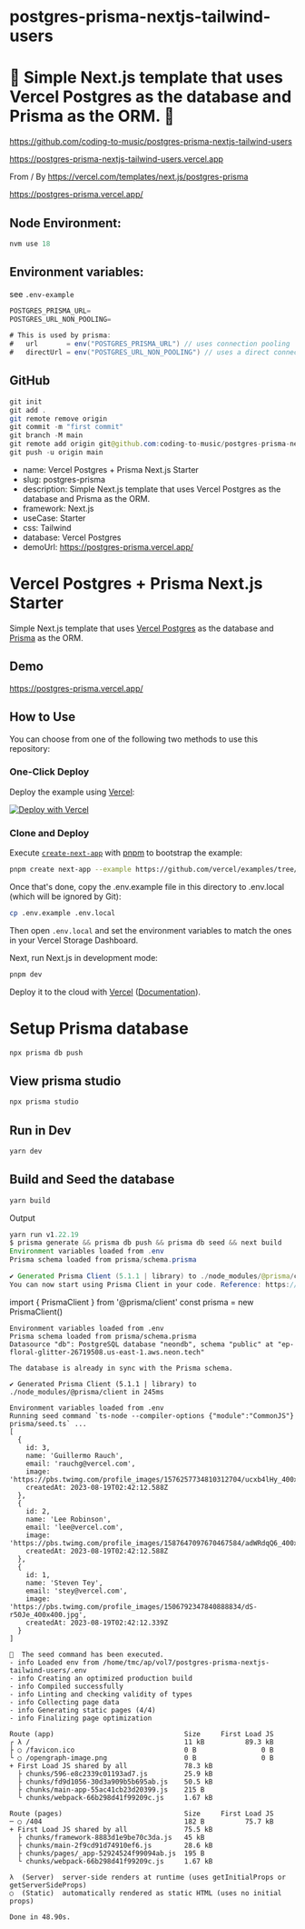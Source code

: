 # postgres-prisma-nextjs-tailwind-users

# 🚀 Simple Next.js template that uses Vercel Postgres as the database and Prisma as the ORM. 🚀

https://github.com/coding-to-music/postgres-prisma-nextjs-tailwind-users

https://postgres-prisma-nextjs-tailwind-users.vercel.app

From / By https://vercel.com/templates/next.js/postgres-prisma

https://postgres-prisma.vercel.app/

<!-- <div style="text-align:center;">
  <img src="/images/chakra.jpg" alt="Image" />
  <p><em>Chakra Component Library with Next.js</em></p>
</div> -->

## Node Environment:

```java
nvm use 18
```

## Environment variables:

see `.env-example`

```java
POSTGRES_PRISMA_URL=
POSTGRES_URL_NON_POOLING=

# This is used by prisma:
#   url       = env("POSTGRES_PRISMA_URL") // uses connection pooling
#   directUrl = env("POSTGRES_URL_NON_POOLING") // uses a direct connection
```

## GitHub

```java
git init
git add .
git remote remove origin
git commit -m "first commit"
git branch -M main
git remote add origin git@github.com:coding-to-music/postgres-prisma-nextjs-tailwind-users.git
git push -u origin main
```

- name: Vercel Postgres + Prisma Next.js Starter
- slug: postgres-prisma
- description: Simple Next.js template that uses Vercel Postgres as the database and Prisma as the ORM.
- framework: Next.js
- useCase: Starter
- css: Tailwind
- database: Vercel Postgres
- demoUrl: https://postgres-prisma.vercel.app/

# Vercel Postgres + Prisma Next.js Starter

Simple Next.js template that uses [Vercel Postgres](https://vercel.com/postgres) as the database and [Prisma](https://prisma.io/) as the ORM.

## Demo

https://postgres-prisma.vercel.app/

## How to Use

You can choose from one of the following two methods to use this repository:

### One-Click Deploy

Deploy the example using [Vercel](https://vercel.com?utm_source=github&utm_medium=readme&utm_campaign=vercel-examples):

[![Deploy with Vercel](https://vercel.com/button)](https://vercel.com/new/clone?repository-url=https%3A%2F%2Fgithub.com%2Fvercel%2Fexamples%2Ftree%2Fmain%2Fstorage%2Fpostgres-prisma&project-name=postgres-prisma&repository-name=postgres-prisma&demo-title=Vercel%20Postgres%20%2B%20Prisma%20Next.js%20Starter&demo-description=Simple%20Next.js%20template%20that%20uses%20Vercel%20Postgres%20as%20the%20database%20and%20Prisma%20as%20the%20ORM.&demo-url=https%3A%2F%2Fpostgres-prisma.vercel.app%2F&demo-image=https%3A%2F%2Fpostgres-prisma.vercel.app%2Fopengraph-image.png&stores=%5B%7B"type"%3A"postgres"%7D%5D)

### Clone and Deploy

Execute [`create-next-app`](https://github.com/vercel/next.js/tree/canary/packages/create-next-app) with [pnpm](https://pnpm.io/installation) to bootstrap the example:

```bash
pnpm create next-app --example https://github.com/vercel/examples/tree/main/storage/postgres-prisma
```

Once that's done, copy the .env.example file in this directory to .env.local (which will be ignored by Git):

```bash
cp .env.example .env.local
```

Then open `.env.local` and set the environment variables to match the ones in your Vercel Storage Dashboard.

Next, run Next.js in development mode:

```bash
pnpm dev
```

Deploy it to the cloud with [Vercel](https://vercel.com/new?utm_source=github&utm_medium=readme&utm_campaign=vercel-examples) ([Documentation](https://nextjs.org/docs/deployment)).

# Setup Prisma database

```java
npx prisma db push
```

## View prisma studio

```java
npx prisma studio
```

## Run in Dev

```java
yarn dev
```

## Build and Seed the database

```java
yarn build
```

Output

```java
yarn run v1.22.19
$ prisma generate && prisma db push && prisma db seed && next build
Environment variables loaded from .env
Prisma schema loaded from prisma/schema.prisma

✔ Generated Prisma Client (5.1.1 | library) to ./node_modules/@prisma/client in 108ms
You can now start using Prisma Client in your code. Reference: https://pris.ly/d/client
```

import { PrismaClient } from '@prisma/client'
const prisma = new PrismaClient()

```
Environment variables loaded from .env
Prisma schema loaded from prisma/schema.prisma
Datasource "db": PostgreSQL database "neondb", schema "public" at "ep-floral-glitter-26719508.us-east-1.aws.neon.tech"

The database is already in sync with the Prisma schema.

✔ Generated Prisma Client (5.1.1 | library) to ./node_modules/@prisma/client in 245ms

Environment variables loaded from .env
Running seed command `ts-node --compiler-options {"module":"CommonJS"} prisma/seed.ts` ...
[
  {
    id: 3,
    name: 'Guillermo Rauch',
    email: 'rauchg@vercel.com',
    image: 'https://pbs.twimg.com/profile_images/1576257734810312704/ucxb4lHy_400x400.jpg',
    createdAt: 2023-08-19T02:42:12.588Z
  },
  {
    id: 2,
    name: 'Lee Robinson',
    email: 'lee@vercel.com',
    image: 'https://pbs.twimg.com/profile_images/1587647097670467584/adWRdqQ6_400x400.jpg',
    createdAt: 2023-08-19T02:42:12.588Z
  },
  {
    id: 1,
    name: 'Steven Tey',
    email: 'stey@vercel.com',
    image: 'https://pbs.twimg.com/profile_images/1506792347840888834/dS-r50Je_400x400.jpg',
    createdAt: 2023-08-19T02:42:12.339Z
  }
]

🌱  The seed command has been executed.
- info Loaded env from /home/tmc/ap/vol7/postgres-prisma-nextjs-tailwind-users/.env
- info Creating an optimized production build
- info Compiled successfully
- info Linting and checking validity of types
- info Collecting page data
- info Generating static pages (4/4)
- info Finalizing page optimization

Route (app)                                Size     First Load JS
┌ λ /                                      11 kB          89.3 kB
├ ○ /favicon.ico                           0 B                0 B
└ ○ /opengraph-image.png                   0 B                0 B
+ First Load JS shared by all              78.3 kB
  ├ chunks/596-e8c2339c01193ad7.js         25.9 kB
  ├ chunks/fd9d1056-30d3a909b5b695ab.js    50.5 kB
  ├ chunks/main-app-55ac41cb23d20399.js    215 B
  └ chunks/webpack-66b298d41f99209c.js     1.67 kB

Route (pages)                              Size     First Load JS
─ ○ /404                                   182 B          75.7 kB
+ First Load JS shared by all              75.5 kB
  ├ chunks/framework-8883d1e9be70c3da.js   45 kB
  ├ chunks/main-2f9cd91d74910ef6.js        28.6 kB
  ├ chunks/pages/_app-52924524f99094ab.js  195 B
  └ chunks/webpack-66b298d41f99209c.js     1.67 kB

λ  (Server)  server-side renders at runtime (uses getInitialProps or getServerSideProps)
○  (Static)  automatically rendered as static HTML (uses no initial props)

Done in 48.90s.
```

